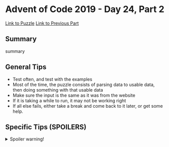 # Advent of Code 2019 - Day 24, Part 2

[Link to Puzzle](https://adventofcode.com/2019/day/24#part2)
[Link to Previous Part](https://github.com/CodingAP/unofficial-aoc-syllabus/blob/main/years/2019/day24/part1.md)

## Summary
summary

## General Tips
- Test often, and test with the examples
- Most of the time, the puzzle consists of parsing data to usable data, then doing something with that usable data
- Make sure the input is the same as it was from the website
- If it is taking a while to run, it may not be working right
- If all else fails, either take a break and come back to it later, or get some help.

## Specific Tips (SPOILERS)
<details> <summary>Spoiler warning!</summary>

specific tips

</details>